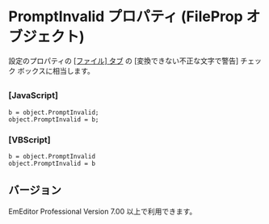 # PromptInvalid プロパティ (FileProp オブジェクト)

設定のプロパティの [\[ファイル\] タブ](../../dlg/properties/file/index) の
\[変換できない不正な文字で警告\] チェック ボックスに相当します。

## 

### \[JavaScript\]

```
b = object.PromptInvalid;
object.PromptInvalid = b;
```

### \[VBScript\]

```
b = object.PromptInvalid
object.PromptInvalid = b
```

## バージョン

EmEditor Professional Version 7.00 以上で利用できます。
